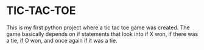 # TIC-TAC-TOE

This is my first python project where a tic tac toe game was created. The game basically depends on if statements that look into if X won, if there was a tie, if O won, and once again if it was a tie.

